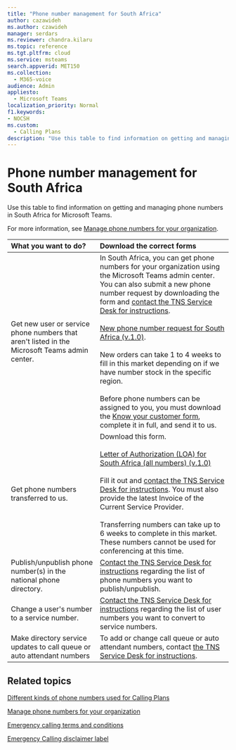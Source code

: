 ```yaml
---
title: "Phone number management for South Africa"
author: cazawideh
ms.author: czawideh
manager: serdars
ms.reviewer: chandra.kilaru
ms.topic: reference
ms.tgt.pltfrm: cloud
ms.service: msteams
search.appverid: MET150
ms.collection: 
  - M365-voice
audience: Admin
appliesto: 
  - Microsoft Teams
localization_priority: Normal
f1.keywords:
- NOCSH
ms.custom: 
  - Calling Plans
description: "Use this table to find information on getting and managing phone numbers in South Africa for Microsoft Teams."
---
```


# Phone number management for South Africa

Use this table to find information on getting and managing phone numbers in South Africa for Microsoft Teams.
  
For more information, see [Manage phone numbers for your organization](manage-phone-numbers-for-your-organization.md).
  
|**What you want to do?**|**Download the correct forms**|
|:-----|:-----|
|Get new user or service phone numbers that aren't listed in the Microsoft Teams admin center. |In South Africa, you can get phone numbers for your organization using the Microsoft Teams admin center. You can also submit a new phone number request by downloading the form and [contact the TNS Service Desk for instructions](contact-tns-service-desk.md).<br/><br/> [New phone number request for South Africa (v.1.0)](https://download.microsoft.com/download/5/a/b/5abce7fe-6e62-4be0-8012-86e694dcf642/New-phone-number-request-South-Africa-(v.1.0)-(en-us)[59].pdf). <br/><br/>New orders can take 1 to 4 weeks to fill in this market depending on if we have number stock in the specific region. <br/><br/> Before phone numbers can be assigned to you, you must download the [Know your customer form](https://download.microsoft.com/download/c/d/b/cdbdff1e-5aa6-4ec9-86ce-df6f0cfd6805/South-Africa-Know-Your-Customer-%28v.1.0%29-%28en-us%29%5b59%5d.pdf), complete it in full, and send it to us.|
|Get phone numbers transferred to us. | Download this form. <br/><br/>[Letter of Authorization (LOA) for South Africa (all numbers) (v.1.0)](<https://download.microsoft.com/download/e/9/5/e959053a-4b35-49f9-a23e-7085575c46f2/letter-of-authorization-(loa)-for-south-africa-(v-1.0)-(en-za).docx>)<br/><br/>Fill it out and [contact the TNS Service Desk for instructions](contact-tns-service-desk.md). You must also provide the latest Invoice of the Current Service Provider.<br/><br/>Transferring numbers can take up to 6 weeks to complete in this market. These numbers cannot be used for conferencing at this time.|
|Publish/unpublish phone number(s) in the national phone directory.  <br/> |[Contact the TNS Service Desk for instructions](contact-tns-service-desk.md) regarding the list of phone numbers you want to publish/unpublish. <br/> |
|Change a user's number to a service number.  <br/> |[Contact the TNS Service Desk for instructions](contact-tns-service-desk.md) regarding the list of user numbers you want to convert to service numbers. <br/> |
|Make directory service updates to call queue or auto attendant numbers|To add or change call queue or auto attendant numbers, contact [the TNS Service Desk for instructions](contact-tns-service-desk.md). |
   
## Related topics

[Different kinds of phone numbers used for Calling Plans](../different-kinds-of-phone-numbers-used-for-calling-plans.md)

[Manage phone numbers for your organization](manage-phone-numbers-for-your-organization.md)

[Emergency calling terms and conditions](../emergency-calling-terms-and-conditions.md)
  
[Emergency Calling disclaimer label](https://download.microsoft.com/download/a/8/0/a807c43d-2177-4fe0-8732-86b3784ae6e5/emergency-calling-label-(en-us)-(v.1.0).zip)
